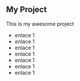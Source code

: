 ## My Project
This is my awesome project


* enlace 1
* enlace 1
* enlace 1
* enlace 1
* enlace 1
* enlace 1
* enlace 1